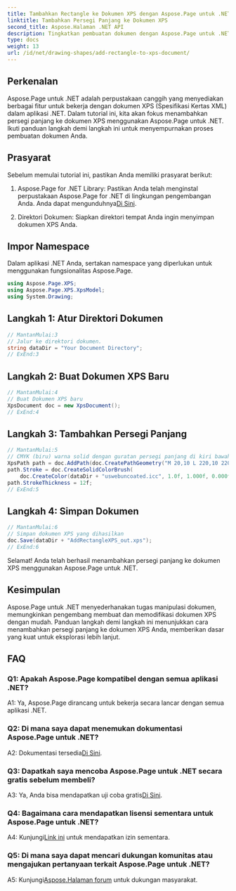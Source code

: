 ```yaml
---
title: Tambahkan Rectangle ke Dokumen XPS dengan Aspose.Page untuk .NET
linktitle: Tambahkan Persegi Panjang ke Dokumen XPS
second_title: Aspose.Halaman .NET API
description: Tingkatkan pembuatan dokumen dengan Aspose.Page untuk .NET. Pelajari cara menambahkan persegi panjang ke dokumen XPS dalam tutorial langkah demi langkah ini.
type: docs
weight: 13
url: /id/net/drawing-shapes/add-rectangle-to-xps-document/
---
```

## Perkenalan

Aspose.Page untuk .NET adalah perpustakaan canggih yang menyediakan berbagai fitur untuk bekerja dengan dokumen XPS (Spesifikasi Kertas XML) dalam aplikasi .NET. Dalam tutorial ini, kita akan fokus menambahkan persegi panjang ke dokumen XPS menggunakan Aspose.Page untuk .NET. Ikuti panduan langkah demi langkah ini untuk menyempurnakan proses pembuatan dokumen Anda.

## Prasyarat

Sebelum memulai tutorial ini, pastikan Anda memiliki prasyarat berikut:

1.  Aspose.Page for .NET Library: Pastikan Anda telah menginstal perpustakaan Aspose.Page for .NET di lingkungan pengembangan Anda. Anda dapat mengunduhnya[Di Sini](https://releases.aspose.com/page/net/).

2. Direktori Dokumen: Siapkan direktori tempat Anda ingin menyimpan dokumen XPS Anda.

## Impor Namespace

Dalam aplikasi .NET Anda, sertakan namespace yang diperlukan untuk menggunakan fungsionalitas Aspose.Page.

```csharp
using Aspose.Page.XPS;
using Aspose.Page.XPS.XpsModel;
using System.Drawing;
```

## Langkah 1: Atur Direktori Dokumen

```csharp
// MantanMulai:3
// Jalur ke direktori dokumen.
string dataDir = "Your Document Directory";
// ExEnd:3
```

## Langkah 2: Buat Dokumen XPS Baru

```csharp
// MantanMulai:4
// Buat Dokumen XPS baru
XpsDocument doc = new XpsDocument();
// ExEnd:4
```

## Langkah 3: Tambahkan Persegi Panjang

```csharp
// MantanMulai:5
// CMYK (biru) warna solid dengan guratan persegi panjang di kiri bawah
XpsPath path = doc.AddPath(doc.CreatePathGeometry("M 20,10 L 220,10 220,100 20,100 Z"));
path.Stroke = doc.CreateSolidColorBrush(
    doc.CreateColor(dataDir + "uswebuncoated.icc", 1.0f, 1.000f, 0.000f, 0.000f, 0.000f));
path.StrokeThickness = 12f;
// ExEnd:5
```

## Langkah 4: Simpan Dokumen

```csharp
// MantanMulai:6
// Simpan dokumen XPS yang dihasilkan
doc.Save(dataDir + "AddRectangleXPS_out.xps");
// ExEnd:6
```

Selamat! Anda telah berhasil menambahkan persegi panjang ke dokumen XPS menggunakan Aspose.Page untuk .NET.

## Kesimpulan

Aspose.Page untuk .NET menyederhanakan tugas manipulasi dokumen, memungkinkan pengembang membuat dan memodifikasi dokumen XPS dengan mudah. Panduan langkah demi langkah ini menunjukkan cara menambahkan persegi panjang ke dokumen XPS Anda, memberikan dasar yang kuat untuk eksplorasi lebih lanjut.

## FAQ

### Q1: Apakah Aspose.Page kompatibel dengan semua aplikasi .NET?

A1: Ya, Aspose.Page dirancang untuk bekerja secara lancar dengan semua aplikasi .NET.

### Q2: Di mana saya dapat menemukan dokumentasi Aspose.Page untuk .NET?

 A2: Dokumentasi tersedia[Di Sini](https://reference.aspose.com/page/net/).

### Q3: Dapatkah saya mencoba Aspose.Page untuk .NET secara gratis sebelum membeli?

 A3: Ya, Anda bisa mendapatkan uji coba gratis[Di Sini](https://releases.aspose.com/).

### Q4: Bagaimana cara mendapatkan lisensi sementara untuk Aspose.Page untuk .NET?

 A4: Kunjungi[Link ini](https://purchase.aspose.com/temporary-license/) untuk mendapatkan izin sementara.

### Q5: Di mana saya dapat mencari dukungan komunitas atau mengajukan pertanyaan terkait Aspose.Page untuk .NET?

 A5: Kunjungi[Aspose.Halaman forum](https://forum.aspose.com/c/page/39) untuk dukungan masyarakat.